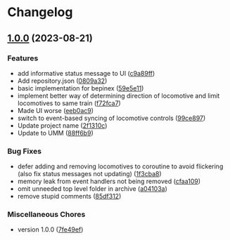 # Changelog

## [1.0.0](https://github.com/Sophon96/dvNoCableMU/compare/v1.0.0...v1.0.0) (2023-08-21)


### Features

* add informative status message to UI ([c9a89ff](https://github.com/Sophon96/dvNoCableMU/commit/c9a89ffbbba1cf247dd3a102acf128203dced069))
* Add repository.json ([0809a32](https://github.com/Sophon96/dvNoCableMU/commit/0809a32733e2bc83270b8c9b58466f4259868382))
* basic implementation for bepinex ([59e5e11](https://github.com/Sophon96/dvNoCableMU/commit/59e5e1188cb8d681a5e7f4c02083b42ecb9342fb))
* implement better way of determining direction of locomotive and limit locomotives to same train ([f72fca7](https://github.com/Sophon96/dvNoCableMU/commit/f72fca732bc5a61371955cd0489f660a9a904cb1))
* Made UI worse ([eeb0ac9](https://github.com/Sophon96/dvNoCableMU/commit/eeb0ac960900347c1705d02ce97fa2b0a0f31201))
* switch to event-based syncing of locomotive controls ([99ce897](https://github.com/Sophon96/dvNoCableMU/commit/99ce897addac73226fab2a5b33c223648b34f533))
* Update project name ([2f1310c](https://github.com/Sophon96/dvNoCableMU/commit/2f1310cc55266bdd7d1483705fcb094faafc732d))
* Update to UMM ([88ff6b9](https://github.com/Sophon96/dvNoCableMU/commit/88ff6b95df4e5e63e45309311c78ee73a342a433))


### Bug Fixes

* defer adding and removing locomotives to coroutine to avoid flickering (also fix status messages not updating) ([1f3cba8](https://github.com/Sophon96/dvNoCableMU/commit/1f3cba8cd96a14c0d0585065b0f695932ad1ba38))
* memory leak from event handlers not being removed ([cfaa109](https://github.com/Sophon96/dvNoCableMU/commit/cfaa10924dba5a47dce4e9871f4cfd8d6aa0ce42))
* omit unneeded top level folder in archive ([a04103a](https://github.com/Sophon96/dvNoCableMU/commit/a04103a835b3c81a92a325b8312a633776c79957))
* remove stupid comments ([85df312](https://github.com/Sophon96/dvNoCableMU/commit/85df312043a6dbdd71cec231c76d1b654cd33138))


### Miscellaneous Chores

* version 1.0.0 ([7fe49ef](https://github.com/Sophon96/dvNoCableMU/commit/7fe49efd7bec9da99fa2e266a00ab501481bb974))
